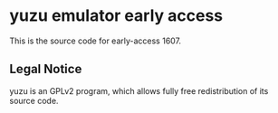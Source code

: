 yuzu emulator early access
=============

This is the source code for early-access 1607.

## Legal Notice

yuzu is an GPLv2 program, which allows fully free redistribution of its source code.